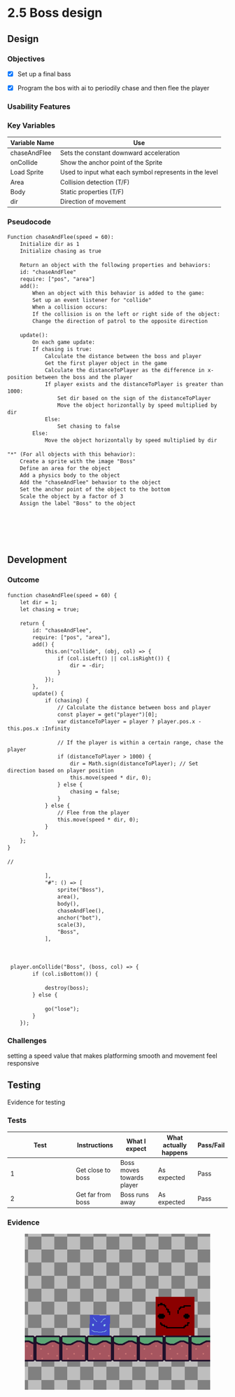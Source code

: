 # 2.5 Boss design

## Design

### Objectives



* [x] Set up a final bass
* [x] Program the bos with ai to periodily chase and then flee the player



### Usability Features

### Key Variables

| Variable Name | Use                                                    |
| ------------- | ------------------------------------------------------ |
| chaseAndFlee  | Sets the constant downward acceleration                |
| onCollide     | Show the anchor point of the Sprite                    |
| Load Sprite   | Used to input what each symbol represents in the level |
| Area          | Collision detection (T/F)                              |
| Body          | Static properties (T/F)                                |
| dir           | Direction of movement                                  |

### Pseudocode

```
Function chaseAndFlee(speed = 60):
    Initialize dir as 1
    Initialize chasing as true
    
    Return an object with the following properties and behaviors:
    id: "chaseAndFlee"
    require: ["pos", "area"]
    add():
        When an object with this behavior is added to the game:
        Set up an event listener for "collide"
        When a collision occurs:
        If the collision is on the left or right side of the object:
        Change the direction of patrol to the opposite direction
    
    update():
        On each game update:
        If chasing is true:
            Calculate the distance between the boss and player
            Get the first player object in the game
            Calculate the distanceToPlayer as the difference in x-position between the boss and the player
            If player exists and the distanceToPlayer is greater than 1000:
                Set dir based on the sign of the distanceToPlayer
                Move the object horizontally by speed multiplied by dir
            Else:
                Set chasing to false
        Else:
            Move the object horizontally by speed multiplied by dir
    
"*" (For all objects with this behavior):
    Create a sprite with the image "Boss"
    Define an area for the object
    Add a physics body to the object
    Add the "chaseAndFlee" behavior to the object
    Set the anchor point of the object to the bottom
    Scale the object by a factor of 3
    Assign the label "Boss" to the object



  
  
```

## Development&#x20;

### Outcome

```
function chaseAndFlee(speed = 60) {
    let dir = 1;
    let chasing = true;

    return {
        id: "chaseAndFlee",
        require: ["pos", "area"],
        add() {
            this.on("collide", (obj, col) => {
                if (col.isLeft() || col.isRight()) {
                    dir = -dir;
                }
            });
        },
        update() {
            if (chasing) {
                // Calculate the distance between boss and player
                const player = get("player")[0];
                var distanceToPlayer = player ? player.pos.x - this.pos.x :Infinity

                // If the player is within a certain range, chase the player
                if (distanceToPlayer > 1000) {
                    dir = Math.sign(distanceToPlayer); // Set direction based on player position
                    this.move(speed * dir, 0);
                } else {
                    chasing = false;
                }
            } else {
                // Flee from the player
                this.move(speed * dir, 0);
            }
        },
    };
}

//

            ],
            "#": () => [
                sprite("Boss"),
                area(),
                body(),
                chaseAndFlee(),
                anchor("bot"),
                scale(3),
                "Boss",
            ],



 player.onCollide("Boss", (boss, col) => {
        if (col.isBottom()) {

            destroy(boss);
        } else {

            go("lose");
        }
    });
```

### Challenges

setting a speed value that makes platforming smooth and movement feel responsive

## Testing

Evidence for testing

### Tests

<table data-full-width="true"><thead><tr><th width="136">Test</th><th>Instructions</th><th>What I expect</th><th>What actually happens</th><th>Pass/Fail</th></tr></thead><tbody><tr><td>1</td><td>Get close to boss</td><td>Boss moves towards player</td><td>As expected</td><td>Pass</td></tr><tr><td>2</td><td>Get far from boss</td><td>Boss runs away </td><td>As expected</td><td>Pass</td></tr></tbody></table>

### Evidence

<figure><img src="../.gitbook/assets/image (25).png" alt=""><figcaption></figcaption></figure>
